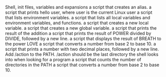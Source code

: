 Shell, init files, variables and expansions
a script that creates an alias.
a script that prints hello user, where user is the current Linux user
 a script that lists environment variables.
a script that lists all local variables and environment variables, and functions.
 a script that creates a new local variable.
a script that creates a new global variable.
a script that prints the result of the addition 
a script that prints the result of POWER divided by DIVIDE, followed by a new line.
a script that displays the result of BREATH to the power LOVE
a script that converts a number from base 2 to base 10.
a script that prints a number with two decimal places, followed by a new line.
Add /action to the PATH. /action should be the last directory the shell looks into when looking for a program
a script that counts the number of directories in the PATH
 a script that converts a number from base 2 to base 10.
